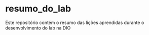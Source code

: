 # resumo_do_lab
Este repositório contém o resumo das lições aprendidas durante o desenvolvimento do lab na DIO
